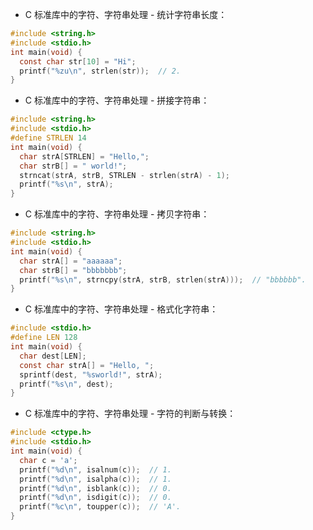 * C 标准库中的字符、字符串处理 - 统计字符串长度：
```c
#include <string.h>
#include <stdio.h>
int main(void) {
  const char str[10] = "Hi";
  printf("%zu\n", strlen(str));  // 2.
}
```

* C 标准库中的字符、字符串处理 - 拼接字符串：
```c
#include <string.h>
#include <stdio.h>
#define STRLEN 14
int main(void) {
  char strA[STRLEN] = "Hello,";
  char strB[] = " world!";
  strncat(strA, strB, STRLEN - strlen(strA) - 1);
  printf("%s\n", strA); 
}
```

* C 标准库中的字符、字符串处理 - 拷贝字符串：
```c
#include <string.h>
#include <stdio.h>
int main(void) {
  char strA[] = "aaaaaa";
  char strB[] = "bbbbbbb";
  printf("%s\n", strncpy(strA, strB, strlen(strA)));  // "bbbbbb".
}
```

* C 标准库中的字符、字符串处理 - 格式化字符串：
```c
#include <stdio.h>
#define LEN 128
int main(void) {
  char dest[LEN];
  const char strA[] = "Hello, ";
  sprintf(dest, "%sworld!", strA);
  printf("%s\n", dest);
}
```

* C 标准库中的字符、字符串处理 - 字符的判断与转换：
```c
#include <ctype.h>
#include <stdio.h>
int main(void) {
  char c = 'a';
  printf("%d\n", isalnum(c));  // 1.
  printf("%d\n", isalpha(c));  // 1.
  printf("%d\n", isblank(c));  // 0.
  printf("%d\n", isdigit(c));  // 0.
  printf("%c\n", toupper(c));  // 'A'.
}
```
